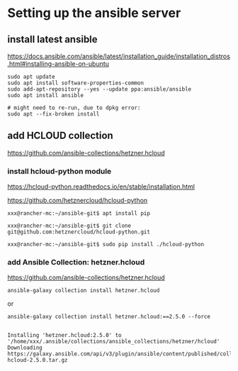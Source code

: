 # Setting up the ansible server


## install latest ansible 

https://docs.ansible.com/ansible/latest/installation_guide/installation_distros.html#installing-ansible-on-ubuntu


```
sudo apt update
sudo apt install software-properties-common
sudo add-apt-repository --yes --update ppa:ansible/ansible
sudo apt install ansible

# might need to re-run, due to dpkg error:
sudo apt --fix-broken install

```

## add HCLOUD collection

https://github.com/ansible-collections/hetzner.hcloud

### install hcloud-python module

https://hcloud-python.readthedocs.io/en/stable/installation.html

https://github.com/hetznercloud/hcloud-python


```
xxx@rancher-mc:~/ansible-git$ apt install pip

xxx@rancher-mc:~/ansible-git$ git clone git@github.com:hetznercloud/hcloud-python.git

xxx@rancher-mc:~/ansible-git$ sudo pip install ./hcloud-python
```


 
### add Ansible Collection: hetzner.hcloud

https://github.com/ansible-collections/hetzner.hcloud


```
ansible-galaxy collection install hetzner.hcloud
```
or 
```
ansible-galaxy collection install hetzner.hcloud:==2.5.0 --force


Installing 'hetzner.hcloud:2.5.0' to '/home/xxx/.ansible/collections/ansible_collections/hetzner/hcloud'
Downloading https://galaxy.ansible.com/api/v3/plugin/ansible/content/published/collections/artifacts/hetzner-hcloud-2.5.0.tar.gz 


```


